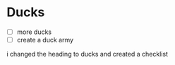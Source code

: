 # Ducks
- [ ] more ducks
- [ ] create a duck army

i changed the heading to ducks and created a checklist
